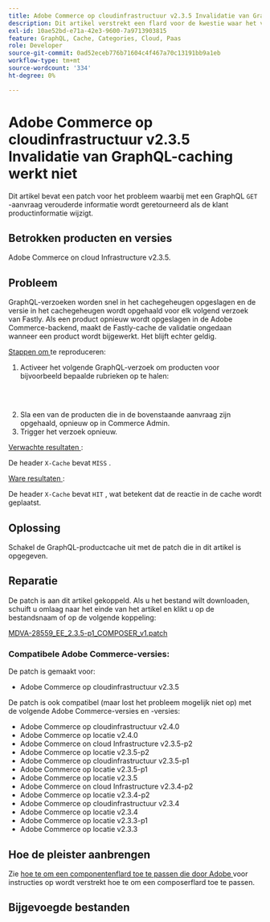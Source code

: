 ```yaml
---
title: Adobe Commerce op cloudinfrastructuur v2.3.5 Invalidatie van GraphQL-caching werkt niet
description: Dit artikel verstrekt een flard voor de kwestie waar het verzoek van GraphQL ` GET ` achterhaalde informatie terugkeert als de klant productinformatie verandert.
exl-id: 10ae52bd-e71a-42e3-9600-7a9713903815
feature: GraphQL, Cache, Categories, Cloud, Paas
role: Developer
source-git-commit: 0ad52eceb776b71604c4f467a70c13191bb9a1eb
workflow-type: tm+mt
source-wordcount: '334'
ht-degree: 0%

---
```


# Adobe Commerce op cloudinfrastructuur v2.3.5 Invalidatie van GraphQL-caching werkt niet

Dit artikel bevat een patch voor het probleem waarbij met een GraphQL `GET` -aanvraag verouderde informatie wordt geretourneerd als de klant productinformatie wijzigt.

## Betrokken producten en versies

Adobe Commerce on cloud Infrastructure v2.3.5.

## Probleem

GraphQL-verzoeken worden snel in het cachegeheugen opgeslagen en de versie in het cachegeheugen wordt opgehaald voor elk volgend verzoek van Fastly. Als een product opnieuw wordt opgeslagen in de Adobe Commerce-backend, maakt de Fastly-cache de validatie ongedaan wanneer een product wordt bijgewerkt. Het blijft echter geldig.

<u> Stappen om </u> te reproduceren:

1. Activeer het volgende GraphQL-verzoek om producten voor bijvoorbeeld bepaalde rubrieken op te halen:
   <pre><magento2-server>
    </pre>
1. Sla een van de producten die in de bovenstaande aanvraag zijn opgehaald, opnieuw op in Commerce Admin.
1. Trigger het verzoek opnieuw.

<u> Verwachte resultaten </u>:

De header `X-Cache` bevat `MISS` .

<u> Ware resultaten </u>:

De header `X-Cache` bevat `HIT` , wat betekent dat de reactie in de cache wordt geplaatst.

## Oplossing

Schakel de GraphQL-productcache uit met de patch die in dit artikel is opgegeven.

## Reparatie

De patch is aan dit artikel gekoppeld. Als u het bestand wilt downloaden, schuift u omlaag naar het einde van het artikel en klikt u op de bestandsnaam of op de volgende koppeling:

[MDVA-28559\_EE\_2.3.5-p1\_COMPOSER\_v1.patch](assets/MDVA-28559_EE_2.3.5-p1_v1.composer.patch.zip)

### Compatibele Adobe Commerce-versies:

De patch is gemaakt voor:

* Adobe Commerce op cloudinfrastructuur v2.3.5

De patch is ook compatibel (maar lost het probleem mogelijk niet op) met de volgende Adobe Commerce-versies en -versies:

* Adobe Commerce op cloudinfrastructuur v2.4.0
* Adobe Commerce op locatie v2.4.0
* Adobe Commerce on cloud Infrastructure v2.3.5-p2
* Adobe Commerce op locatie v2.3.5-p2
* Adobe Commerce op cloudinfrastructuur v2.3.5-p1
* Adobe Commerce op locatie v2.3.5-p1
* Adobe Commerce op locatie v2.3.5
* Adobe Commerce on cloud Infrastructure v2.3.4-p2
* Adobe Commerce op locatie v2.3.4-p2
* Adobe Commerce op cloudinfrastructuur v2.3.4
* Adobe Commerce op locatie v2.3.4
* Adobe Commerce op locatie v2.3.3-p1
* Adobe Commerce op locatie v2.3.3

## Hoe de pleister aanbrengen

Zie [ hoe te om een componentenflard toe te passen die door Adobe ](/help/how-to/general/how-to-apply-a-composer-patch-provided-by-magento.md) voor instructies op wordt verstrekt hoe te om een composerflard toe te passen.

## Bijgevoegde bestanden

